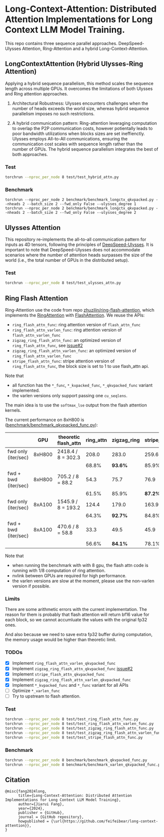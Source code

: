 # Long-Context-Attention: Distributed Attention Implementations for Long Context LLM Model Training.
This repo contains three sequence parallel approaches. DeepSpeed-Ulysses Attention, Ring-Attention and a hybrid Long-Context-Attention.

## LongContextAttention (Hybrid Ulysses-Ring Attention)
Applying a hybrid sequence parallelism, this method scales the sequence length across multiple GPUs. 
It overcomes the limitations of both Ulysses and Ring attention approaches.

1. Architectural Robustness: Ulysses encounters challenges when the number of heads exceeds the world size, whereas hybrid sequence parallelism imposes no such restrictions.

2. A hybrid communication pattern: Ring-attention leveraging computation to overlap the P2P communication costs, however potientally leads to poor bandwidth utilizations when blocks sizes are set ineffienctly.
Ulysses employs All-to-All communications, ensuring the communication cost scales with sequence length rather than the number of GPUs. 
The hybrid sequence parallelism integrates the best of both approaches.


### Test

```bash
torchrun --nproc_per_node 8 test/test_hybrid_attn.py
```

### Benchmark
```
torchrun --nproc_per_node 2 benchmark/benchmark_longctx_qkvpacked.py --nheads 2 --batch_size 2 --fwd_only False --ulysses_degree 1
torchrun --nproc_per_node 2 benchmark/benchmark_longctx_qkvpacked.py --nheads 2 --batch_size 2 --fwd_only False --ulysses_degree 2
```

## Ulysses Attention
This repository re-implements the all-to-all communication pattern for inputs as 4D tensors, following the principles of [DeepSpeed-Ulysses](https://github.com/microsoft/DeepSpeed/blob/master/blogs/deepspeed-ulysses/README.md).
It is important to note that DeepSpeed-Ulysses does not accommodate scenarios where the number of attention heads surpasses the size of the world (i.e., the total number of GPUs in the distributed setup).


### Test

```bash
torchrun --nproc_per_node 8 test/test_ulysses_attn.py
```

## Ring Flash Attention


Ring-Attention use the code from repo [zhuzilin/ring-flash-attention](https://github.com/zhuzilin/ring-flash-attention), which implements the [RingAttention](https://github.com/lhao499/RingAttention) with [FlashAttention](https://github.com/Dao-AILab/flash-attention). We reuse the APIs:

- `ring_flash_attn_func`: ring attention version of `flash_attn_func`
- `ring_flash_attn_varlen_func`: ring attention version of `flash_attn_varlen_func`
- `zigzag_ring_flash_attn_func`: an optimized version of `ring_flash_attn_func`, see [issue#2](https://github.com/zhuzilin/ring-flash-attention/issues/2)
- `zigzag_ring_flash_attn_varlen_func`: an optimized version of `ring_flash_attn_varlen_func`
- `stripe_flash_attn_func`: stripe attention version of `ring_flash_attn_func`, the block size is set to 1 to use flash_attn api.

Note that

- all function has the `*_func`, `*_kvpacked_func`, `*_qkvpacked_func` variant implemented.
- the varlen versions only support passing one `cu_seqlens`.

The main idea is to use the `softmax_lse` output from the flash attention kernels.

The current performance on 8xH800 is ([benchmark/benchmark_qkvpacked_func.py](benchmark/benchmark_qkvpacked_func.py)):

|                      | GPU    | theoretic flash_attn | ring_attn | zigzag_ring | stripe_attn |
| -------------------- | ------ | -------------------- | --------- | ----------- | ----------- |
| fwd only (iter/sec)  | 8xH800 | 2418.4 / 8 = 302.3   | 208.0     | 283.0       | 259.6       |
|                      |        |                      | 68.8%     | **93.6%**   | 85.9%       |
| fwd + bwd (iter/sec) | 8xH800 | 705.2 / 8 = 88.2     | 54.3      | 75.7        | 76.9        |
|                      |        |                      | 61.5%     | 85.9%       | **87.2%**   |
| fwd only (iter/sec)  | 8xA100 | 1545.9 / 8 = 193.2   | 124.4     | 179.0       | 163.9       |
|                      |        |                      | 64.3%     | **92.7%**   | 84.8%       |
| fwd + bwd (iter/sec) | 8xA100 | 470.6 / 8 = 58.8     | 33.3      | 49.5        | 45.9        |
|                      |        |                      | 56.6%     | **84.1%**   | 78.1%       |

Note that
- when running the benchmark with with 8 gpu, the flash attn code is running with 1/8 computation of ring attention.
- nvlink between GPUs are required for high performance.
- the varlen versions are slow at the moment, please use the non-varlen version if possible.

### Limits

There are some arithmetic errors with the current implementation. The reason for them is probably that flash attention will return bf16 value for each block, so we cannot accumluate the values with the original fp32 ones.

And also because we need to save extra fp32 buffer during computation, the memory usage would be higher than theoretic limit.

### TODOs

- [x] Implement `ring_flash_attn_varlen_qkvpacked_func`
- [x] Implement `zigzag_ring_flash_attn_qkvpacked_func` [issue#2](https://github.com/zhuzilin/ring-flash-attention/issues/2)
- [x] Implement `stripe_flash_attn_qkvpacked_func`
- [x] Implement `zigzag_ring_flash_attn_varlen_qkvpacked_func`
- [x] Implement `*_kvpacked_func` and `*_func` variant for all APIs
- [ ] Optimize `*_varlen_func`
- [ ] Try to upstream to flash attention.

### Test

```bash
torchrun --nproc_per_node 8 test/test_ring_flash_attn_func.py
torchrun --nproc_per_node 8 test/test_ring_flash_attn_varlen_func.py
torchrun --nproc_per_node 8 test/test_zigzag_ring_flash_attn_func.py
torchrun --nproc_per_node 8 test/test_zigzag_ring_flash_attn_varlen_func.py
torchrun --nproc_per_node 8 test/test_stripe_flash_attn_func.py
```

### Benchmark

```bash
torchrun --nproc_per_node 8 benchmark/benchmark_qkvpacked_func.py
torchrun --nproc_per_node 8 benchmark/benchmark_varlen_qkvpacked_func.py
```

## Citation
```
@misc{fang2024long,
      title={Long-Context-Attention: Distributed Attention Implementations for Long Context LLM Model Training},
      author={Jiarui Fang},
      year={2024},
      publisher = {GitHub},
      journal = {GitHub repository},
      howpublished = {\url{https://github.com/feifeibear/long-context-attention}},
}
```
